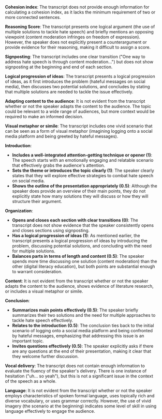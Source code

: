  **Cohesion index**: The transcript does not provide enough information for calculating a cohesion index, as it lacks the minimum requirement of two or more 
connected sentences.

**Reasoning Score**: The transcript presents one logical argument (the use of multiple solutions to tackle hate speech) and briefly mentions an opposing 
viewpoint (content moderation infringes on freedom of expression). However, the speaker does not explicitly present a counterargument or provide evidence 
for their reasoning, making it difficult to assign a score.

**Signposting**: The transcript includes one clear transition ("One way to address hate speech is through content moderation...") but does not show 
signposting at the beginning and end of each section.

**Logical progression of ideas**: The transcript presents a logical progression of ideas, as it first introduces the problem (hateful messages on social 
media), then discusses two potential solutions, and concludes by stating that multiple solutions are needed to tackle the issue effectively.

**Adapting content to the audience**: It is not evident from the transcript whether or not the speaker adapts the content to the audience. The topic could 
be relevant to a wide range of audiences, but more context would be required to make an informed decision.

**Visual metaphor or simile**: The transcript includes one vivid scenario that can be seen as a form of visual metaphor (imagining logging onto a social 
media platform and being greeted by hateful messages).

**Introduction**:
- **Includes a well-integrated attention-getting technique or opener (1)**: The speech starts with an emotionally engaging and relatable scenario that 
effectively grabs the audience's attention.
- **Sets the theme or introduces the topic clearly (1)**: The speaker clearly states that they will explore effective strategies to combat hate speech on 
social media.
- **Shows the outline of the presentation appropriately (0.5)**: Although the speaker does provide an overview of their main points, they do not explicitly 
state how many solutions they will discuss or how they will structure their argument.

**Organization**:
- **Opens and closes each section with clear transitions (0)**: The transcript does not show evidence that the speaker consistently opens and closes 
sections using signposting.
- **Has a logical progression of ideas (1)**: As mentioned earlier, the transcript presents a logical progression of ideas by introducing the problem, 
discussing potential solutions, and concluding with the need for multiple solutions.
- **Balances parts in terms of length and content (0.5)**: The speaker spends more time discussing one solution (content moderation) than the other (digital 
literacy education), but both points are substantial enough to warrant consideration.

**Content**: It is not evident from the transcript whether or not the speaker adapts the content to the audience, shows evidence of literature research, or 
includes a visual metaphor or simile.

**Conclusion**:
- **Summarizes main points effectively (0.5)**: The speaker briefly summarizes their two solutions and the need for multiple approaches to tackle hate 
speech effectively.
- **Relates to the introduction (0.5)**: The conclusion ties back to the initial scenario of logging onto a social media platform and being confronted by 
hateful messages, emphasizing that addressing this issue is an important topic.
- **Invites questions effectively (0.5)**: The speaker explicitly asks if there are any questions at the end of their presentation, making it clear that 
they welcome further discussion.

**Vocal delivery**: The transcript does not contain enough information to evaluate the fluency of the speaker's delivery. There is one instance of 
hesitation ("uh... so yeah"), but this is not a significant issue in the context of the speech as a whole.

**Language**: It is not evident from the transcript whether or not the speaker employs characteristics of spoken formal language, uses topically rich and 
diverse vocabulary, or uses grammar correctly. However, the use of vivid imagery (the scenario at the beginning) indicates some level of skill in using 
language effectively to engage the audience.